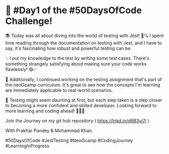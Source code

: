 # 🚀 #Day1 of the #50DaysOfCode Challenge!

📚 Today was all about diving into the world of testing with Jest! 🧪🔍 I spent time reading through the documentation on testing with Jest, and I have to say, it's fascinating how robust and powerful testing can be.

💡 I put my knowledge to the test by writing some test cases. There's something strangely satisfying about making sure your code works flawlessly! 😄✅

📝 Additionally, I continued working on the testing assignment that's part of the neoGcamp curriculum. It's great to see how the concepts I'm learning are immediately applicable to real-world scenarios.

🤖 Testing might seem daunting at first, but each step taken is a step closer to becoming a more confident and skilled developer. Looking forward to more learning and coding ahead! 💪👩‍💻

Join the Journey on my git hub repository ( https://lnkd.in/d6B3yi7j )

With Prakhar Pandey & Mohammad Khan.

#50DaysOfCode #JestTesting #NeoGcamp #CodingJourney #LearningInProgress
